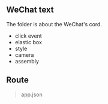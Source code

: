 ## WeChat text
The folder is about the WeChat's cord.
- click event
- elastic box
- style
- camera
- assembly

## Route

> app.json
